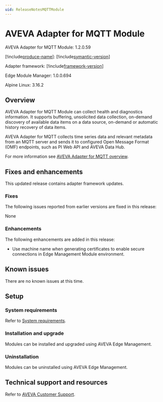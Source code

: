 ```yaml
---
uid: ReleaseNotesMQTTModule
---
```


# AVEVA Adapter for MQTT Module

AVEVA Adapter for MQTT Module: 1.2.0.59<br>

[!include[produce-name](../main/shared-content/_includes/inline/product-name.md)]: [!include[symantic-version](../main/shared-content/_includes/inline/symantic-version.md)]<br>

Adapter framework: [!include[framework-version](../main/shared-content/_includes/inline/framework-version.md)] <br>

Edge Module Manager: 1.0.0.694 <br>

Alpine Linux: 3.16.2 <br>


## Overview

AVEVA Adapter for MQTT Module can collect health and diagnostics information. It supports buffering, unsolicited data collection, on-demand discovery of available data items on a data source, on-demand or automatic history recovery of data items.

AVEVA Adapter for MQTT collects time series data and relevant metadata from an MQTT server and sends it to configured Open Message Format (OMF) endpoints, such as PI Web API and AVEVA Data Hub. 

For more information see [AVEVA Adapter for MQTT overview](xref:index).

## Fixes and enhancements

This updated release contains adapter framework updates.

### Fixes

The following issues reported from earlier versions are fixed in this release:

None

### Enhancements

The following enhancements are added in this release:

+ Use machine name when generating certificates to enable secure connections in Edge Management Module environment.

## Known issues

There are no known issues at this time.

## Setup <br>

### System requirements

Refer to [System requirements](https://edgemanagement.connect.aveva.com/help/#/home/682864/10/11).

### Installation and upgrade

Modules can be installed and upgraded using AVEVA Edge Management.

### Uninstallation

Modules can be uninstalled using AVEVA Edge Management.

## Technical support and resources

Refer to [AVEVA Customer Support](https://www.aveva.com/en/support-and-success/support-contact/).
